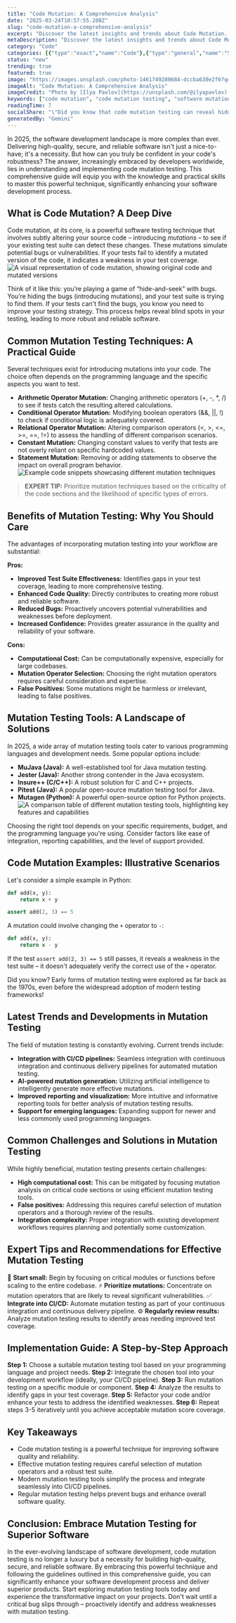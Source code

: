 ```yaml
---
title: "Code Mutation: A Comprehensive Analysis"
date: "2025-03-24T10:57:55.208Z"
slug: "code-mutation-a-comprehensive-analysis"
excerpt: "Discover the latest insights and trends about Code Mutation. This comprehensive guide covers everything you need to know about Code Mutation in 2025."
metaDescription: "Discover the latest insights and trends about Code Mutation. This comprehensive guide covers everything you need to know about Code Mutation in 2025."
category: "Code"
categories: [{"type":"exact","name":"Code"},{"type":"general","name":"Software Engineering"},{"type":"medium","name":"Software Security"},{"type":"specific","name":"Program Analysis"},{"type":"niche","name":"Mutation Testing"}]
status: "new"
trending: true
featured: true
image: "https://images.unsplash.com/photo-1461749280684-dccba630e2f6?q=85&w=1200&fit=max&fm=webp&auto=compress"
imageAlt: "Code Mutation: A Comprehensive Analysis"
imageCredit: "Photo by [Ilya Pavlov](https://unsplash.com/@ilyapavlov) on Unsplash"
keywords: ["code mutation", "code mutation testing", "software mutation testing", "mutation testing techniques", "what is code mutation", "code mutation examples", "benefits of mutation testing", "mutation testing tools", "buy mutation testing software", "code mutation tutorial"]
readingTime: 7
socialShare: "\"Did you know that code mutation testing can reveal hidden vulnerabilities in your software that traditional testing methods often miss?  It's a game-changer for building robust applications.\""
generatedBy: "Gemini"
---
```




In 2025, the software development landscape is more complex than ever.  Delivering high-quality, secure, and reliable software isn't just a nice-to-have; it's a necessity.  But how can you truly be confident in your code's robustness?  The answer, increasingly embraced by developers worldwide, lies in understanding and implementing code mutation testing. This comprehensive guide will equip you with the knowledge and practical skills to master this powerful technique, significantly enhancing your software development process.

## What is Code Mutation? A Deep Dive

Code mutation, at its core, is a powerful software testing technique that involves subtly altering your source code – introducing *mutations* – to see if your existing test suite can detect these changes.  These mutations simulate potential bugs or vulnerabilities. If your tests fail to identify a mutated version of the code, it indicates a weakness in your test coverage. ![A visual representation of code mutation, showing original code and mutated versions](https://images.unsplash.com/photo-1515879218367-8466d910aaa4?q=85&w=1200&fit=max&fm=webp&auto=compress)

Think of it like this: you’re playing a game of “hide-and-seek” with bugs. You’re hiding the bugs (introducing mutations), and your test suite is trying to find them. If your tests can't find the bugs, you know you need to improve your testing strategy.  This process helps reveal blind spots in your testing, leading to more robust and reliable software.

## Common Mutation Testing Techniques: A Practical Guide

Several techniques exist for introducing mutations into your code.  The choice often depends on the programming language and the specific aspects you want to test.

* **Arithmetic Operator Mutation:** Changing arithmetic operators (+, -, *, /) to see if tests catch the resulting altered calculations.
* **Conditional Operator Mutation:** Modifying boolean operators (&&, ||, !) to check if conditional logic is adequately covered.
* **Relational Operator Mutation:** Altering comparison operators (<, >, <=, >=, ==, !=) to assess the handling of different comparison scenarios.
* **Constant Mutation:** Changing constant values to verify that tests are not overly reliant on specific hardcoded values.
* **Statement Mutation:** Removing or adding statements to observe the impact on overall program behavior.  ![Example code snippets showcasing different mutation techniques](https://images.unsplash.com/photo-1518773553398-650c184e0bb3?q=85&w=1200&fit=max&fm=webp&auto=compress)

> **EXPERT TIP:**  Prioritize mutation techniques based on the criticality of the code sections and the likelihood of specific types of errors.

## Benefits of Mutation Testing: Why You Should Care

The advantages of incorporating mutation testing into your workflow are substantial:

**Pros:**

* **Improved Test Suite Effectiveness:** Identifies gaps in your test coverage, leading to more comprehensive testing.
* **Enhanced Code Quality:** Directly contributes to creating more robust and reliable software.
* **Reduced Bugs:** Proactively uncovers potential vulnerabilities and weaknesses before deployment.
* **Increased Confidence:** Provides greater assurance in the quality and reliability of your software.

**Cons:**

* **Computational Cost:**  Can be computationally expensive, especially for large codebases.
* **Mutation Operator Selection:** Choosing the right mutation operators requires careful consideration and expertise.
* **False Positives:**  Some mutations might be harmless or irrelevant, leading to false positives.

## Mutation Testing Tools: A Landscape of Solutions

In 2025, a wide array of mutation testing tools cater to various programming languages and development needs.  Some popular options include:

* **MuJava (Java):**  A well-established tool for Java mutation testing.
* **Jester (Java):** Another strong contender in the Java ecosystem.
* **Insure++ (C/C++):**  A robust solution for C and C++ projects.
* **Pitest (Java):** A popular open-source mutation testing tool for Java.
* **Mutagen (Python):** A powerful open-source option for Python projects. ![A comparison table of different mutation testing tools, highlighting key features and capabilities](https://images.unsplash.com/photo-1615525137689-198778541af6?q=85&w=1200&fit=max&fm=webp&auto=compress)

Choosing the right tool depends on your specific requirements, budget, and the programming language you're using.  Consider factors like ease of integration, reporting capabilities, and the level of support provided.

##  Code Mutation Examples:  Illustrative Scenarios

Let's consider a simple example in Python:

```python
def add(x, y):
    return x + y

assert add(2, 3) == 5
```

A mutation could involve changing the `+` operator to `-`:

```python
def add(x, y):
    return x - y
```

If the test `assert add(2, 3) == 5` still passes, it reveals a weakness in the test suite – it doesn't adequately verify the correct use of the `+` operator.

Did you know?  Early forms of mutation testing were explored as far back as the 1970s, even before the widespread adoption of modern testing frameworks!

## Latest Trends and Developments in Mutation Testing

The field of mutation testing is constantly evolving.  Current trends include:

* **Integration with CI/CD pipelines:**  Seamless integration with continuous integration and continuous delivery pipelines for automated mutation testing.
* **AI-powered mutation generation:**  Utilizing artificial intelligence to intelligently generate more effective mutations.
* **Improved reporting and visualization:** More intuitive and informative reporting tools for better analysis of mutation testing results.
* **Support for emerging languages:**  Expanding support for newer and less commonly used programming languages.

## Common Challenges and Solutions in Mutation Testing

While highly beneficial, mutation testing presents certain challenges:

* **High computational cost:** This can be mitigated by focusing mutation analysis on critical code sections or using efficient mutation testing tools.
* **False positives:** Addressing this requires careful selection of mutation operators and a thorough review of the results.
* **Integration complexity:**  Proper integration with existing development workflows requires planning and potentially some customization.

## Expert Tips and Recommendations for Effective Mutation Testing

🔑 **Start small:** Begin by focusing on critical modules or functions before scaling to the entire codebase.
⚡ **Prioritize mutations:**  Concentrate on mutation operators that are likely to reveal significant vulnerabilities.
✅ **Integrate into CI/CD:** Automate mutation testing as part of your continuous integration and continuous delivery pipeline.
⚙️ **Regularly review results:**  Analyze mutation testing results to identify areas needing improved test coverage.

## Implementation Guide:  A Step-by-Step Approach

**Step 1:** Choose a suitable mutation testing tool based on your programming language and project needs.
**Step 2:** Integrate the chosen tool into your development workflow (ideally, your CI/CD pipeline).
**Step 3:** Run mutation testing on a specific module or component.
**Step 4:** Analyze the results to identify gaps in your test coverage.
**Step 5:** Refactor your code and/or enhance your tests to address the identified weaknesses.
**Step 6:** Repeat steps 3-5 iteratively until you achieve acceptable mutation score coverage.

## Key Takeaways

* Code mutation testing is a powerful technique for improving software quality and reliability.
* Effective mutation testing requires careful selection of mutation operators and a robust test suite.
* Modern mutation testing tools simplify the process and integrate seamlessly into CI/CD pipelines.
* Regular mutation testing helps prevent bugs and enhance overall software quality.

## Conclusion: Embrace Mutation Testing for Superior Software

In the ever-evolving landscape of software development, code mutation testing is no longer a luxury but a necessity for building high-quality, secure, and reliable software.  By embracing this powerful technique and following the guidelines outlined in this comprehensive guide, you can significantly enhance your software development process and deliver superior products.  Start exploring mutation testing tools today and experience the transformative impact on your projects.  Don't wait until a critical bug slips through – proactively identify and address weaknesses with mutation testing.

